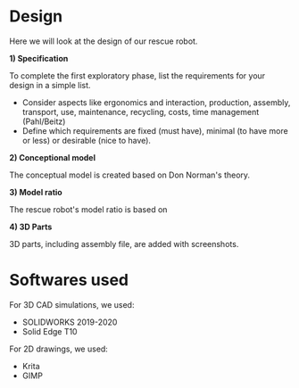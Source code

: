 # Design

Here we will look at the design of our rescue robot.

**1) Specification**

To complete the first exploratory phase, list the requirements for
your design in a simple list.
- Consider aspects like ergonomics and interaction, production,
assembly, transport, use, maintenance, recycling, costs, time
management (Pahl/Beitz)
- Define which requirements are fixed (must have), minimal (to
have more or less) or desirable (nice to have).

**2) Conceptional model**

The conceptual model is created based on Don Norman's theory.

**3) Model ratio**

The rescue robot's model ratio is based on 

**4) 3D Parts**

3D parts, including assembly file, are added with screenshots.

# Softwares used

For 3D CAD simulations, we used:

- SOLIDWORKS 2019-2020
- Solid Edge T10

For 2D drawings, we used:

- Krita
- GIMP
